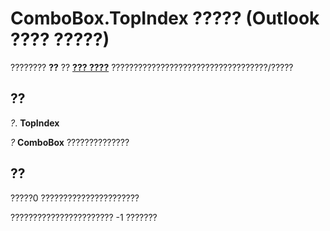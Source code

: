 
# ComboBox.TopIndex ????? (Outlook ???? ?????)

???????? **??** ?? **[??? ????](31e7c1de-ee4e-b3d9-4579-7fc6b215bad3.md)** ???????????????????????????????????/?????


## ??

 _?_. **TopIndex**

 _?_ **ComboBox** ??????????????


## ??

?????0 ??????????????????????

??????????????????????? -1 ???????


